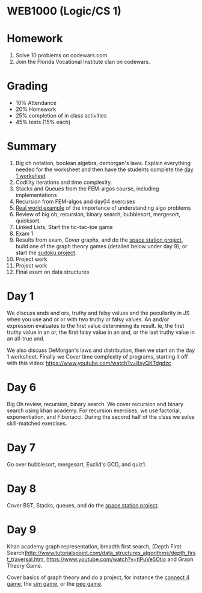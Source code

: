 # WEB1000 (Logic/CS 1)

# Homework
1. Solve 10 problems on codewars.com
2. Join the Florida Vocational Institute clan on codewars.

# Grading
* 10% Attendance
* 20% Homework
* 25% completion of in class activities
* 45% tests (15% each)

# Summary
1. Big oh notation, boolean algebra, demorgan's laws. Explain everything needed for the worksheet and then have the students complete the [day 1 worksheet](day1.js)
2. Codility iterations and time complexity.
3. Stacks and Queues from the FEM-algos course, including implementations
4. Recursion from FEM-algos and day04 exercises
5. [Real world example](day05/README.md) of the importance of understanding algo problems
6. Review of big oh, recursion, binary search, bubblesort, mergesort, quicksort.
7. Linked Lists, Start the tic-tac-toe game
8. Exam 1
9. Results from exam, Cover graphs, and do the [space station project](space-station.md), build one of the graph theory games (detailed below under day 9), or start the [sudoku project](sudoku.md).
10. Project work
11. Project work
12. Final exam on data structures

# Day 1

We discuss ands and ors, truthy and falsy values and the peculiarity in JS when you use and or or with two truthy or falsy values. An and/or expression evaluates to the first value determining its result. Ie, the first truthy value in an or, the first falsy value in an and, or the last truthy value in an all-true and.  

We also discuss DeMorgan's laws and distribution, then we start on the day 1 worksheet. Finally we Cover time complexity of programs, starting it off with this video: https://www.youtube.com/watch?v=8syQKTdgdzc  

# Day 6
Big Oh review, recursion, binary search. We cover recursion and binary search using khan academy. For recursion exercises, we use factorial, exponentiation, and Fibonacci. During the second half of the class we solve skill-matched exercises.

# Day 7
Go over bubblesort, mergesort, Euclid's GCD, and quiz1.

# Day 8
Cover BST, Stacks, queues, and do the [space station project](space-station.md).

# Day 9

Khan academy graph representation, breadth first search, [Depth First Search]http://www.tutorialspoint.com/data_structures_algorithms/depth_first_traversal.htm, https://www.youtube.com/watch?v=tlPuVe5Otio and Graph Theory Game.

Cover basics of graph theory and do a project, for instance the [connect 4 game](http://www.swolebrain.com/connect4), the [sim game](http://www.swolebrain.com/sim-game), or the [peg game](http://www.joenord.com/puzzles/peggame/).
